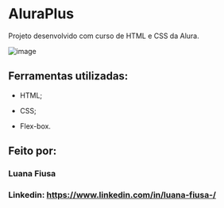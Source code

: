 # AluraPlus

Projeto desenvolvido com curso de HTML e CSS da Alura.

![image](https://github.com/lfiusa/aluraplus/assets/142631493/587d1c55-00f2-459e-81a0-486cab3c2261)


## Ferramentas utilizadas:

* HTML;

* CSS;

* Flex-box.


## Feito por:

### Luana Fiusa

### Linkedin: https://www.linkedin.com/in/luana-fiusa-/
